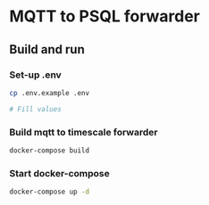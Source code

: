 # MQTT to PSQL forwarder

## Build and run

### Set-up .env

```sh
cp .env.example .env

# Fill values
```

### Build mqtt to timescale forwarder

```sh
docker-compose build
```

### Start docker-compose

```sh
docker-compose up -d
```

